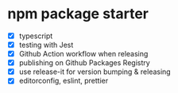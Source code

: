 # npm package starter

- [x] typescript
- [x] testing with Jest
- [x] Github Action workflow when releasing
- [x] publishing on Github Packages Registry
- [x] use release-it for version bumping & releasing
- [x] editorconfig, eslint, prettier
